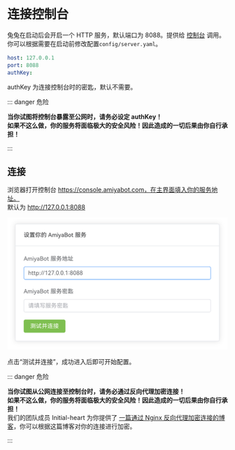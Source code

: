 # 连接控制台

兔兔在启动后会开启一个 HTTP 服务，默认端口为 8088。提供给 [控制台](https://console.amiyabot.com) 调用。你可以根据需要在启动前修改配置`config/server.yaml`。

```yaml
host: 127.0.0.1
port: 8088
authKey:
```

authKey 为连接控制台时的密匙，默认不需要。

::: danger 危险

**当你试图将控制台暴露至公网时，请务必设定 authKey！**   
**如果不这么做，你的服务将面临极大的安全风险！因此造成的一切后果由你自行承担！**

:::

## 连接

浏览器打开控制台 https://console.amiyabot.com，在主界面填入你的服务地址。<br>
默认为 http://127.0.0.1:8088

![](../../../assets/console/link.png)

点击“测试并连接”，成功进入后即可开始配置。

::: danger 危险

**当你试图从公网连接至控制台时，请务必通过反向代理加密连接！**   
**如果不这么做，你的服务将面临极大的安全风险！因此造成的一切后果由你自行承担！**   
我们的团队成员 Initial-heart 为你提供了 [一篇通过 Nginx 反向代理加密连接的博客](https://www.initbili.top/2022/84452dac2fe6/)，你可以根据这篇博客对你的连接进行加密。


:::
